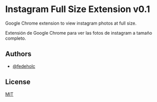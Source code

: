 # Instagram Full Size Extension v0.1

Google Chrome extension to view instagram photos at full size.

Extensión de Google Chrome para ver las fotos de instagram a tamaño completo.

## Authors

- [@fedeholc](https://www.github.com/octokatherine)

## License

[MIT](https://choosealicense.com/licenses/mit/)
